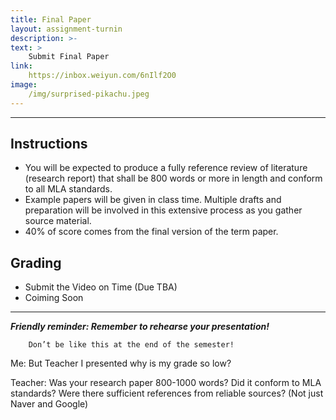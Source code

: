 ```yaml
---
title: Final Paper
layout: assignment-turnin
description: >-
text: >
    Submit Final Paper
link: 
    https://inbox.weiyun.com/6nIlf2O0
image: 
    /img/surprised-pikachu.jpeg
---
```

---
## Instructions
- You will be expected to produce a fully reference review of literature (research report) that shall be 800 words or more in length and conform to all MLA standards. 
- Example papers will be given in class time. Multiple drafts and preparation will be involved in this extensive process as you gather source material. 
- 40% of score comes from the final version of the term paper.
## Grading
- Submit the Video on Time (Due TBA)
- Coiming Soon
---
***Friendly reminder: Remember to rehearse your presentation!***

        Don’t be like this at the end of the semester!

Me: But Teacher I presented why is my grade so low?

Teacher: Was your research paper 800-1000 words? Did it conform to MLA standards? Were there sufficient references from reliable sources? (Not just Naver and Google)

